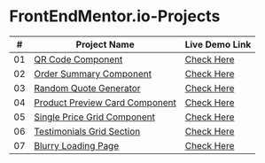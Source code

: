 # FrontEndMentor.io-Projects
| # |  Project Name            | Live Demo Link |
| :-: | --------------------------- | ---------------------------|
| 01 | [QR Code Component](https://github.com/naveend3v/FrontEndMentor.io-Projects/tree/main/1-qr-code-component) | [Check Here](https://naveend3v.github.io/FrontEndMentor.io-Projects/1-qr-code-component/) |
| 02 | [Order Summary Component](https://github.com/naveend3v/FrontEndMentor.io-Projects/tree/main/2-order-summary-component) | [Check Here](https://naveend3v.github.io/FrontEndMentor.io-Projects/2-order-summary-component/) |
| 03 | [Random Quote Generator](https://github.com/naveend3v/FrontEndMentor.io-Projects/tree/main/3-random-quote-generator) | [Check Here](https://naveend3v.github.io/FrontEndMentor.io-Projects/2-order-summary-component/) |
| 04 | [Product Preview Card Component](https://github.com/naveend3v/FrontEndMentor.io-Projects/tree/main/4-product-preview-card-component) | [Check Here](https://naveend3v.github.io/FrontEndMentor.io-Projects/4-product-preview-card-component/) |
| 05 | [Single Price Grid Component](https://github.com/naveend3v/FrontEndMentor.io-Projects/tree/main/5-single-price-grid-component) | [Check Here](https://naveend3v.github.io/FrontEndMentor.io-Projects/5-single-price-grid-component/) |
| 06 | [Testimonials Grid Section](https://github.com/naveend3v/FrontEndMentor.io-Projects/tree/main/6-testimonials-grid-section) | [Check Here](https://naveend3v.github.io/FrontEndMentor.io-Projects/6-testimonials-grid-section/) |
| 07 | [Blurry Loading Page](https://github.com/naveend3v/FrontEndMentor.io-Projects/tree/main/7-blurry-loading-page) | [Check Here](https://naveend3v.github.io/FrontEndMentor.io-Projects/7-blurry-loading-page/) |
